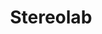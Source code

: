 ---
title: "Stereolab"
summary: "Stereolab formed in London in 1990 by record collector and French chanteuse . They were active between 1990 and 2009, when the band took a 10-year hiatus. In 2019 they reunited for live performances to promote a year-long seven album reissue campaign. was a member from 1993 to 1994 and he continued appearing on later records for occasional guest appearances. Guitar, Vocals, Vocals, Vocals, Bass, Bass, Bass, Bass, Drums, Drums, Keyboards, Keyboards, Keyboards, Keyboards, Keyboards, Horn,"
image: "stereolab.jpg"
---